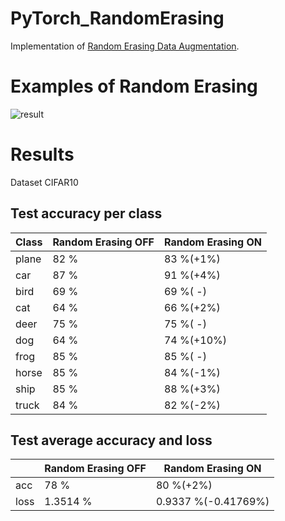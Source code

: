 # PyTorch_RandomErasing

Implementation of 
[Random Erasing Data Augmentation](https://arxiv.org/pdf/1708.04896.pdf).



# Examples of Random Erasing

![result](https://user-images.githubusercontent.com/35373553/60766408-49a44200-a0e4-11e9-8f14-4d2456b2fd32.png)

# Results

Dataset CIFAR10

## Test accuracy per class
| Class  | Random Erasing OFF | Random Erasing ON| 
| ---    | ---                | ---              |
| plane  | 82 %               | 83 %(+1%)        |
| car    | 87 %               | 91 %(+4%)        |
| bird   | 69 %               | 69 %(  -)        |
| cat    | 64 %               | 66 %(+2%)        |
| deer   | 75 %               | 75 %(  -)        |
| dog    | 64 %               | 74 %(+10%)       |
| frog   | 85 %               | 85 %(  -)        |
| horse  | 85 %               | 84 %(-1%)        |
| ship   | 85 %               | 88 %(+3%)        |
| truck  | 84 %               | 82 %(-2%)        |

## Test average accuracy and loss
|        | Random Erasing OFF | Random Erasing ON  | 
| ---    | ---                | ---                |
| acc    | 78 %               | 80 %(+2%)          |
| loss   | 1.3514 %           | 0.9337 %(-0.41769%)|
